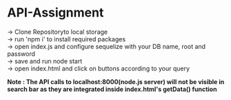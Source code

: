 # API-Assignment

-> Clone Repositoryto local storage  
-> run 'npm i' to install required packages  
-> open index.js and configure sequelize with your DB name, root and password  
-> save and run node start  
-> open index.html and click on buttons according to your query  

**Note : The API calls to localhost:8000(node.js server) will not be visible in search bar as they are integrated inside index.html's getData() function**

